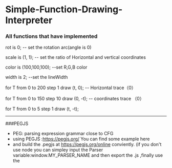 # Simple-Function-Drawing-Interpreter

### All functions that have implemented 
rot is 0;			-- set the rotation arc(angle is 0)  

scale is (1, 1);		-- set the ratio of Horizontal and vertical coordinates  

color is (100,100,100);  --set R,G,B color  

width is 2;		 --set the lineWidth  

for T from 0 to 200 step 1 draw (t, 0);  -- Horizontal trace（0）  

for T from 0 to 150 step 10 draw (0, -t);  -- coordinates trace （0）  

for T from 0 to 5 step 1 draw (t, -t);      


--- 
###PEGJS
- PEG: parsing expression grammar close to CFG
- using PEGJS :https://pegjs.org/   You can find some example here
- and build the .pegjs at https://pegjs.org/online conviently. (if you don't use node you can simpley input the Parser variable:window.MY_PARSER_NAME and then export the .js ,finally use the <script src="..">to load)
- call the parser: window.MY_PARSER_NAME.parse(str_wait_to_parse) which returns a json.

view the effect http://zhanxinrui.top/media/html/sfdi.html


